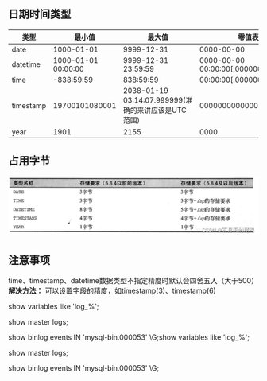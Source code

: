 ## 日期时间类型

| 类型      | 最小值              | 最大值                                              | 零值表示                     |
| --------- | ------------------- | --------------------------------------------------- | ---------------------------- |
| date      | 1000-01-01          | 9999-12-31                                          | 0000-00-00                   |
| datetime  | 1000-01-01 00:00:00 | 9999-12-31 23:59:59                                 | 0000-00-00 00:00:00[.000000] |
| time      | -838:59:59          | 838:59:59                                           | 00:00:00[.000000]            |
| timestamp | 19700101080001      | 2038-01-19 03:14:07.999999(准确的来讲应该是UTC范围) | 0000000000000000[000000]     |
| year      | 1901                | 2155                                                | 0000                         |



## 占用字节

![](../../image/mysql/mysql_time_001.jpg)

## 注意事项

time、timestamp、datetime数据类型不指定精度时默认会四舍五入（大于500）
**解决方法：** 可以设置字段的精度，如timestamp(3)、timestamp(6)





show variables like 'log_%'; 

show master logs;

show binlog events IN 'mysql-bin.000053' \G;show variables like 'log_%'; 

show master logs;

show binlog events IN 'mysql-bin.000053' \G;

